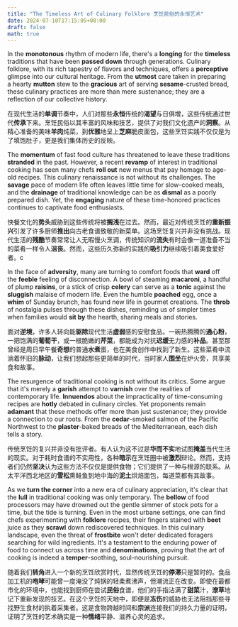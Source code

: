 ```yaml
---
title: "The Timeless Art of Culinary Folklore 烹饪民俗的永恒艺术"
date: 2024-07-10T17:15:05+08:00
draft: false
math: true
---
```


In the **monotonous** rhythm of modern life, there's a **longing** for the **timeless** traditions that have been **passed down** through generations. Culinary folklore, with its rich tapestry of flavors and techniques, offers a **perceptive** glimpse into our cultural heritage. From the **utmost** care taken in preparing a hearty **mutton** stew to the **gracious** art of serving **sesame**-crusted bread, these culinary practices are more than mere sustenance; they are a reflection of our collective history.

在现代生活的**单调**节奏中，人们对那些**永恒**传统的**渴望**与日俱增，这些传统通过世代**传承**下来。烹饪民俗以其丰富的风味和技艺，提供了对我们文化遗产的**洞察**。从精心准备的美味**羊肉**炖菜，到**优雅**地呈上**芝麻**脆皮面包，这些烹饪实践不仅仅是为了填饱肚子，更是我们集体历史的反映。

The **momentum** of fast food culture has threatened to leave these traditions **stranded** in the past. However, a recent **revamp** of interest in traditional cooking has seen many chefs **roll out** new menus that pay homage to age-old recipes. This culinary renaissance is not without its challenges. The **savage** pace of modern life often leaves little time for slow-cooked meals, and the **drainage** of traditional knowledge can be as **dismal** as a poorly prepared dish. Yet, the **engaging** nature of these time-honored practices continues to captivate food enthusiasts.

快餐文化的**势头**威胁到这些传统将被**搁浅**在过去。然而，最近对传统烹饪的**重新振兴**引发了许多厨师**推出**向古老食谱致敬的新菜单。这场烹饪复兴并非没有挑战。现代生活的**残酷**节奏常常让人无暇慢火烹调，传统知识的**流失**有时会像一道准备不当的菜肴一样令人**沮丧**。然而，这些历久弥新的实践的**吸引力**继续吸引着美食爱好者。c

In the face of **adversity**, many are turning to comfort foods that **ward** off the **feeble** feeling of disconnection. A bowl of steaming **macaroni**, a handful of plump **raisins**, or a stick of crisp **celery** can serve as a **tonic** against the **sluggish** malaise of modern life. Even the humble **poached** egg, once a **whim** of Sunday brunch, has found new life in gourmet creations. The **throb** of nostalgia pulses through these dishes, reminding us of simpler times when families would **sit by** the hearth, sharing meals and stories.

面对**逆境**，许多人转向能**驱除**现代生活**虚弱**感的安慰食品。一碗热腾腾的**通心粉**，一把饱满的**葡萄干**，或一根脆嫩的**芹菜**，都能成为对抗**迟缓**无力感的**补品**。甚至那曾经是周日早午餐**奇想**的普通**水煮**蛋，也在美食创作中找到了新生。这些菜肴中流淌着怀旧的**脉动**，让我们想起那些更简单的时代，当时家人**围坐**在炉火旁，共享美食和故事。

The resurgence of traditional cooking is not without its critics. Some argue that it's merely a **garish** attempt to **varnish** over the realities of contemporary life. **Innuendos** about the impracticality of time-consuming recipes are **hotly** debated in culinary circles. Yet proponents remain **adamant** that these methods offer more than just sustenance; they provide a connection to our roots. From the **cedar**-smoked salmon of the Pacific Northwest to the **plaster**-baked breads of the Mediterranean, each dish tells a story.

传统烹饪的复兴并非没有批评者。有人认为这不过是**华而不实**地试图**掩盖**当代生活的现实。对于耗时食谱的不实用性，各种**暗示**在烹饪圈中被**激烈**辩论。然而，支持者们仍然**坚决**认为这些方法不仅仅是提供食物；它们提供了一种与根源的联系。从太平洋西北地区的**雪松**熏鲑鱼到地中海的**泥土**烘焙面包，每道菜都有其故事。

As we **turn the corner** into a new era of culinary appreciation, it's clear that the **lull** in traditional cooking was only temporary. The **bellow** of food processors may have drowned out the gentle simmer of stock pots for a time, but the tide is turning. Even in the most urbane settings,  one can find chefs experimenting with **folklore** recipes, their fingers stained with **beet** juice as they **scrawl** down rediscovered techniques. In this culinary landscape, even the threat of **frostbite** won't deter dedicated foragers searching for wild ingredients. It's a  testament to the enduring power of food to connect us across time and **denominations**, proving that the art of cooking is indeed a **temper**-soothing, soul-nourishing pursuit.

随着我们**转角**进入一个新的烹饪欣赏时代，显然传统烹饪的**停滞**只是暂时的。食品加工机的**咆哮**可能曾一度淹没了炖锅的轻柔煮沸声，但潮流正在改变。即使在最都市化的环境中，也能找到厨师在尝试**民俗**食谱，他们的手指沾满了**甜菜**汁，**潦草**地记下重新发现的技艺。在这个烹饪的天地中，即便是**冻伤**的威胁也无法阻挡那些寻找野生食材的执着采集者。这是食物跨越时间和**宗派**连接我们的持久力量的证明，证明了烹饪的艺术确实是一种**情绪**平静、滋养心灵的追求。
